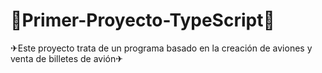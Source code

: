 # 🛬Primer-Proyecto-TypeScript🛫 
✈Este proyecto trata de un programa basado en la creación de aviones y venta de billetes de avión✈
